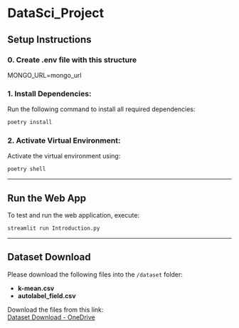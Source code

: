 


# **DataSci_Project**  

## **Setup Instructions**  

### **0. Create .env file with this structure**
MONGO_URL=mongo_url

### **1. Install Dependencies:**  
Run the following command to install all required dependencies:  
```bash
poetry install
```

### **2. Activate Virtual Environment:**  
Activate the virtual environment using:  
```bash
poetry shell
```

---

## **Run the Web App**  
To test and run the web application, execute:  
```bash
streamlit run Introduction.py
```

---

## **Dataset Download**  
Please download the following files into the `/dataset` folder:  

- **k-mean.csv**  
- **autolabel_field.csv**  

Download the files from this link:  
[Dataset Download - OneDrive](https://chula-my.sharepoint.com/:f:/g/personal/6633248621_student_chula_ac_th/EgIliOPUG45OrIvJfmXh6VwBnJb5YGcbUD5fTgvJjxpjFA?e=TeQBxf)  

